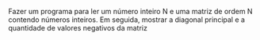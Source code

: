 Fazer um programa para ler um número inteiro N e uma matriz de
ordem N contendo números inteiros. Em seguida, mostrar a diagonal
principal e a quantidade de valores negativos da matriz